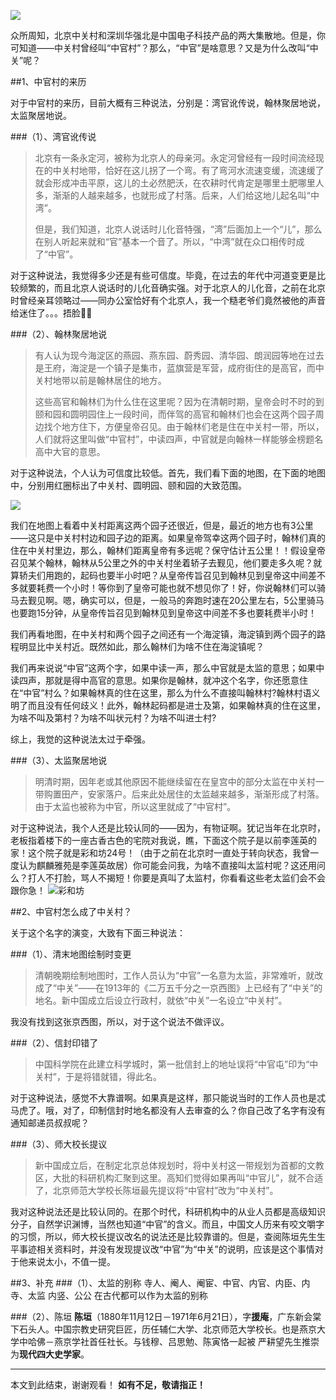 ![](https://upload-images.jianshu.io/upload_images/2551993-6a4076457ff40cdb.png?imageMogr2/auto-orient/strip%7CimageView2/2/w/1240)

众所周知，北京中关村和深圳华强北是中国电子科技产品的两大集散地。但是，你可知道——中关村曾经叫“中官村”？那么，“中官”是啥意思？又是为什么改叫“中关”呢？

##1、中官村的来历

对于中官村的来历，目前大概有三种说法，分别是：湾官讹传说，翰林聚居地说，太监聚居地说。

###（1）、湾官讹传说

>北京有一条永定河，被称为北京人的母亲河。永定河曾经有一段时间流经现在的中关村地带，恰好在这儿拐了一个弯。有了弯河水流速变缓，流速缓了就会形成冲击平原，这儿的土必然肥沃，在农耕时代肯定是哪里土肥哪里人多，渐渐的人越来越多，也就形成了村落。后来，人们给这地儿起名叫“中湾”。
>
>但是，我们知道，北京人说话时儿化音特强，“湾”后面加上一个“儿”，那么在别人听起来就和“官”基本一个音了。所以，“中湾”就在众口相传时成了“中官”。


对于这种说法，我觉得多少还是有些可信度。毕竟，在过去的年代中河道变更是比较频繁的，而且北京人说话时的儿化音确实强。对于北京人的儿化音，之前在北京时曾经亲耳领略过——同办公室恰好有个北京人，我一个糙老爷们竟然被他的声音给迷住了。。。捂脸🤦‍♀️

###（2）、翰林聚居地说

>有人认为现今海淀区的燕园、燕东园、蔚秀园、清华园、朗润园等地在过去是王府，海淀是一个镇子是集市，蓝旗营是军营，成府街住的是高官，而中关村地带以前是翰林居住的地方。
>
>这些高官和翰林们为什么住在这里呢？因为在清朝时期，皇帝会时不时的到颐和园和圆明园住上一段时间，而伴驾的高官和翰林们也会在这两个园子周边找个地方住下，方便皇帝召见。由于翰林们老是住在中关村一带，所以，人们就将这里叫做“中官村”，中读四声，中官就是向翰林一样能够金榜题名高中大官的意思。

对于这种说法，个人认为可信度比较低。首先，我们看下面的地图，在下面的地图中，分别用红圈标出了中关村、圆明园、颐和园的大致范围。

![](https://upload-images.jianshu.io/upload_images/2551993-4625a2a3f6fe4911.png?imageMogr2/auto-orient/strip%7CimageView2/2/w/1240)


我们在地图上看着中关村距离这两个园子还很近，但是，最近的地方也有3公里——这只是中关村村边和园子边的距离。如果皇帝驾幸这两个园子时，翰林们真的住在中关村里边，那么，翰林们距离皇帝有多远呢？保守估计五公里！！假设皇帝召见某个翰林，翰林从5公里之外的中关村坐着轿子去觐见，他们要走多久呢？就算轿夫们用跑的，起码也要半小时吧？从皇帝传旨召见到翰林见到皇帝这中间差不多就要耗费一个小时！等你到了皇帝可能也就不想见你了！好，你说翰林们可以骑马去觐见啊。嗯，确实可以，但是，一般马的奔跑时速在20公里左右，5公里骑马也要跑15分钟，从皇帝传旨召见到翰林见到皇帝这中间差不多也要耗费半小时！

我们再看地图，在中关村和两个园子之间还有一个海淀镇，海淀镇到两个园子的路程明显比中关村近。既然如此，那么翰林们为啥不住在海淀镇呢？

我们再来说说“中官”这两个字，如果中读一声，那么中官就是太监的意思；如果中读四声，那就是得中高官的意思。如果你是翰林，就冲这个名字，你还愿意住在“中官”村么？如果翰林真的住在这里，那么为什么不直接叫翰林村?翰林村语义明了而且没有任何歧义！此外，翰林起码都是进士及第，如果翰林真的住在这里，为啥不叫及第村？为啥不叫状元村？为啥不叫进士村?

综上，我觉的这种说法太过于牵强。


###（3）、太监聚居地说

>明清时期，因年老或其他原因不能继续留在在皇宫中的部分太监在中关村一带购置田产，安家落户。后来此处居住的太监越来越多，渐渐形成了村落。由于太监也被称为中官，所以这里就成了“中官村”。

对于这种说法，我个人还是比较认同的——因为，有物证啊。犹记当年在北京时，老板指着楼下的一座古香古色的宅院对我说，瞧，下面这个院子是以前李莲英的家！这个院子就是彩和坊24号！（由于之前在北京时一直处于转向状态，我曾一度认为麒麟雅苑是李莲英故居）你可能会问我，为啥不直接叫太监村呢？这还用问么？打人不打脸，骂人不揭短！你要是真叫了太监村，你看看这些老太监们会不会跟你急！
![彩和坊](https://upload-images.jianshu.io/upload_images/2551993-488bbd701485a25b.png?imageMogr2/auto-orient/strip%7CimageView2/2/w/1240)


##2、中官村怎么成了中关村？

关于这个名字的演变，大致有下面三种说法：

###（1）、清末地图绘制时变更
>清朝晚期绘制地图时，工作人员认为“中官”一名意为太监，非常难听，就改成了“中关”——在1913年的《二万五千分之一京西图》上已经有了“中关”的地名。新中国成立后设立行政村，就依“中关”一名设立“中关村”。

我没有找到这张京西图，所以，对于这个说法不做评议。

###（2）、信封印错了
>中国科学院在此建立科学城时，第一批信封上的地址误将“中官屯”印为“中关村”，于是将错就错，得此名。

对于这种说法，感觉不大靠谱啊。如果真是这样，那只能说当时的工作人员也是忒马虎了。哦，对了，印制信封时地名都没有人去审查的么？你自己改了名字有没有通知邮递员叔叔呢？

###（3）、师大校长提议
>新中国成立后，在制定北京总体规划时，将中关村这一带规划为首都的文教区，大批的科研机构汇聚到这里。高知们觉得如果再叫“中官儿”，就不合适了，北京师范大学校长陈垣最先提议将“中官村”改为“中关村”。

我对这种说法还是比较认同的。在那个时代，科研机构中的从业人员都是高级知识分子，自然学识渊博，当然也知道“中官”的含义。而且，中国文人历来有咬文嚼字的习惯，所以，师大校长提议改名的说法还是比较靠谱的。但是，查阅陈垣先生生平事迹相关资料时，并没有发现提议改“中官”为“中关”的说明，应该是这个事情对于他来说太小，不值一提。

##3、补充
###（1）、太监的别称
寺人、阉人、阉宦、中官、内官、内臣、内寺、太监 内竖、公公 在古代都可以作为太监的别称

###（2）、陈垣
**陈垣**（1880年11月12日－1971年6月21日），字**援庵**，广东新会棠下石头人。中国宗教史研究巨匠，历任辅仁大学、北京师范大学校长。也是燕京大学中哈佛－燕京学社首任社长。与钱穆、吕思勉、陈寅恪一起被 严耕望先生推崇为**现代四大史学家**。

---
本文到此结束，谢谢观看！
**如有不足，敬请指正！**
